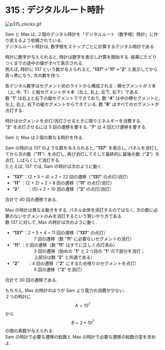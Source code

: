 # 315 : デジタルルート時計

![p315\_clocks.gif](https://projecteuler.net/project/images/p315\_clocks.gif)

Sam と Max は, ２個のデジタル時計を「デジタルルート（数字根）時計」に作り変えるよう依頼されている.\
デジタルルート時計は, 数字根をステップごとに計算するデジタル時計である.

時計に数字が与えられると, 時計は数字を表示し計算を開始する. 結果にたどりつくまでの途中の値がすべて表示される.\
例えば, 時計に 137 という数が与えられると, "**137**"→"**11**"→"**2**" と表示してから真っ黒になり, 次の数を待つ.

各デジタル数字はセグメント状のライトから構成される：横セグメントが３本（上, 中, 下）と縦セグメントが４本（左上, 右上, 左下, 右下）である.\
数 "**1**" は右上と右下の縦セグメントでできており, 数 "**4**" は中の横セグメントと, 左上, 右上, 右下の縦セグメントからできている. 数 "**8**" はすべてのセグメントが点灯する.

時計はセグメントを点灯/消灯させるときに限りエネルギーを消費する.\
"**2**" を点灯させるには 5 回の遷移を要する. "**7**" は 4 回だけ遷移を要する.

Sam と Max は２個の異なる時計を作る.

Sam の時計は 137 のような数を与えられると, "**137**" を表示し, パネルを消灯してから次の数（"**11**"）を点灯し, 再び消灯してそして最終的に最後の数（"**2**"）を点灯, しばらくして消灯する.\
たとえば, 137 では, Sam の時計は次のように動く.

* "**137**"：(2 + 5 + 4) × 2 = 22 回の遷移（"**137**" の点灯/消灯）
* "**11**" ：(2 + 2) × 2 = 8 回の遷移（"**11**" の点灯/消灯）
* "**2**"　　：(5) × 2 = 10 回の遷移（"**2**" の点灯/消灯）

合計で 40 回の遷移である.

Max の時計は異なる動きをする. パネル全体を消灯するのではなく, 次の数に必要のないセグメントのみを消灯するという賢いやり方である.\
数 137 に対して, Max の時計は次のように動く.

* "**137**"：2 + 5 + 4 = 11 回の遷移（"**137**" の点灯）\
  　　　　　7 回の遷移（数 "**11**" に必要ないセグメントの消灯）
* "**11**" ：0 回の遷移（数 "**11**" はすでに正しく点灯済み）\
  　　　　　3 回の遷移（始めの "**1**" と２つ目の "**1**" の下部分を消灯；\
  　　　　　上部分は数 "**2**" と共通である）
* "**2**"　　：4 回の遷移（"**2**" にするため残りのセグメントを点灯）\
  　　　　　5 回の遷移（"**2**" を消灯）

合計で 30 回の遷移である.

もちろん, Max の時計のほうが Sam より電力の消費が少ない.\
２つの時計に$$A = 10^7$$から$$B = 2×10^7$$の間の素数が与えられる.\
Sam の時計で必要な遷移の総数と Max の時計で必要な遷移の総数の差を求めよ.
